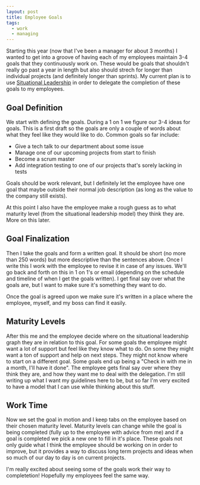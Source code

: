```yaml
---
layout: post
title: Employee Goals
tags:
  - work
  - managing
---
```


Starting this year (now that I've been a manager for about 3 months) I wanted to get into a groove of having each of my employees maintain 3-4 goals that they continuously work on. These would be goals that shouldn't really go past a year in length but also should strech for longer than individual projects (and definitely longer than sprints). My current plan is to use [Situational Leadership](https://en.wikipedia.org/wiki/Situational_leadership_theory) in order to delegate the completion of these goals to my employees.

## Goal Definition

We start with defining the goals. During a 1 on 1 we figure our 3-4 ideas for goals. This is a first draft so the goals are only a couple of words about what they feel like they would like to do. Common goals so far include:

* Give a tech talk to our department about some issue
* Manage one of our upcoming projects from start to finish
* Become a scrum master
* Add integration testing to one of our projects that's sorely lacking in tests

Goals should be work relevant, but I definitely let the employee have one goal that maybe outside their normal job description (as long as the value to the company still exists).

At this point I also have the employee make a rough guess as to what maturity level (from the situational leadership model) they think they are. More on this later.

## Goal Finalization

Then I take the goals and form a written goal. It should be short (no more than 250 words) but more descriptive than the sentences above. Once I write this I work with the employee to revise it in case of any issues. We'll go back and forth on this in 1 on 1's or email (depending on the schedule and timeline of when I get the goals written). I get final say over what the goals are, but I want to make sure it's something they want to do.

Once the goal is agreed upon we make sure it's written in a place where the employee, myself, and my boss can find it easily.

## Maturity Levels

After this me and the employee decide where on the situational leadership graph they are in relation to this goal. For some goals the employee might want a lot of support but feel like they know what to do. On some they might want a ton of support and help on next steps. They might not know where to start on a different goal. Some goals end up being a "Check in with me in a month, I'll have it done". The employee gets final say over where they think they are, and how they want me to deal with the delegation. I'm still writing up what I want my guidelines here to be, but so far I'm very excited to have a model that I can use while thinking about this stuff.

## Work Time

Now we set the goal in motion and I keep tabs on the employee based on their chosen maturity level. Maturity levels can change while the goal is being completed (fully up to the employee with advice from me) and if a goal is completed we pick a new one to fill in it's place. These goals not only guide what I think the employee should be working on in order to improve, but it provides a way to discuss long term projects and ideas when so much of our day to day is on current projects.

I'm really excited about seeing some of the goals work their way to completetion! Hopefully my employees feel the same way.

